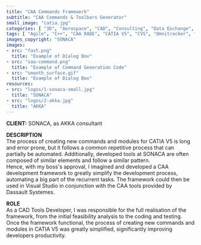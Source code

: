 ```yaml
---
title: "CAA Commands Framework"
subtitle: "CAA Commands & Toolbars Generator"
small_image: "catia.jpg"
categories: [ "3D", "Aerospace", "CAD", "Consulting", "Data Exchange", "Network", "Project Management", "Supply Chain", "Support", "Web" ]
tags: [ "Agile", "C++", "CAA RADE", "CATIA V5", "CVS", "Omnitracker", "Scripting", "UNIX", "VPM", "Visual Studio", "Windows", "XML" ]
images_copyright: "SONACA"
images:
- src: "fast.png"
  title: "Example of Dialog Box"
- src: "saa-command.png"
  title: "Example of Command Generation Code"
- src: "smooth_surface.gif"
  title: "Example of Dialog Box"
resources:
- src: "logos/1-sonaca-small.jpg"
  title: "SONACA"
- src: "logos/2-akka.jpg"
  title: "AKKA"
---
```


<b>CLIENT:</b> SONACA, as AKKA consultant<br>

<b>DESCRIPTION</b><br>
The process of creating new commands and modules for CATIA V5 is long and error prone, but it follows a common repetitive process that can partially be automated. Additionally, developed tools at SONACA are often composed of similar elements and follow a similar pattern.<br>
Hence, with my boss's approval, I imagined and developed a CAA development framework to greatly simplify the development process, automating a big part of the recurrent tasks. The framework could then be used in Visual Studio in conjunction with the CAA tools provided by Dassault Systemes.<br>

<b>ROLE</b><br>
As a CAD Tools Developer, I was responsible for the full realisation of the framework, from the initial feasibility analysis to the coding and testing. Once the framework functional, the process of creating new commands and modules in CATIA V5 was greatly simplified, significantly improving developers productivity.<br>
